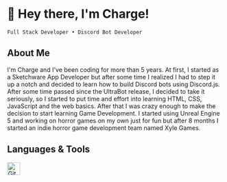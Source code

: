 # 👋 Hey there, I'm Charge!

`Full Stack Developer • Discord Bot Developer`

## About Me
I'm Charge and I've been coding for more than 5 years. At first, I started as a Sketchware App Developer but after some time I realized I had to step it up a notch and decided to learn how to build Discord bots using Discord.js. After some time passed since the UltraBot release, I decided to take it seriously, so I started to put time and effort into learning HTML, CSS, JavaScript and the web basics. After that I was crazy enough to make the decision to start learning Game Development. I started using Unreal Engine 5 and working on horror games on my own just for fun but after 8 months I started an indie horror game development team named Xyle Games.
## Languages & Tools
<img align="left" alt="GitHub" width="30px" style="padding-right:10px;" src="https://cdn.jsdelivr.net/gh/devicons/devicon@latest/icons/github/github-original.svg"/>
